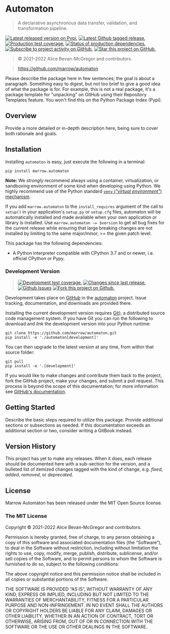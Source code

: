 # Automaton

> A declarative asynchronous data transfer, validation, and transformation pipeline.

[![][latestversion]][latestversion_] [![][ghtag]][ghtag_] [![][mastercover]][mastercover_] [![][masterreq]][masterreq_] [![][ghwatch]][ghsubscription] [![][ghstar]][ghsubscription]

> © 2021-2022 Alice Bevan-McGregor and contributors.

> https://github.com/marrow/automaton

Please describe the package here in few sentences; the goal is about a paragraph. Something easy to digest, but not too brief to give a good idea of what the package is for. For example, this is not a real package, it's a package template for "unpacking" on GitHub using their Repository Templates feature. You won't find this on the Python Package Index (Pypi).


## Overview

Provide a more detailed or in-depth description here, being sure to cover both rationale and goals.


## Installation

Installing `automaton` is easy, just execute the following in a terminal:

	pip install marrow.automaton

**Note:** We *strongly* recommend always using a container, virtualization, or sandboxing environment of some kind when developing using Python. We highly recommend use of the Python standard [`venv` (_"virtual environment"_) mechanism][venv].

If you add `marrow.automaton` to the `install_requires` argument of the call to `setup()` in your application's `setup.py` or `setup.cfg` files, automaton will be automatically installed and made available when your own application or library is installed. Use `marrow.automaton ~= $version` to get all bug fixes for the current release while ensuring that large breaking changes are not installed by limiting to the same major/minor, >= the given patch level.

This package has the following dependencies:

* A Python interpreter compatible with CPython 3.7 and or newer, i.e. official CPython or Pypy.


### Development Version

> [![][developcover]][developcover_] [![][ghsince]][ghsince_] [![][ghissues]][ghissues_] [![][ghfork]][ghfork_]

Development takes place on [GitHub][github] in the [automaton][repo] project. Issue tracking, documentation, and downloads are provided there.

Installing the current development version requires [Git][git]), a distributed source code management system. If you have Git you can run the following to download and *link* the development version into your Python runtime:

	git clone https://github.com/marrow/automaton.git
	pip install -e './automaton[development]'

You can then upgrade to the latest version at any time, from within that source folder:

	git pull
	pip install -e '.[development]'

If you would like to make changes and contribute them back to the project, fork the GitHub project, make your changes, and submit a pull request. This process is beyond the scope of this documentation; for more information see [GitHub's documentation][ghhelp].


## Getting Started

Describe the basic steps required to utilize this package. Provide additional sections or subsections as needed. If this documentation exceeds an additional section or two, consider writing a GitBook instead.


## Version History

This project has yet to make any releases. When it does, each release should be documented here with a sub-section for the version, and a bulleted list of itemized changes tagged with the kind of change, e.g. *fixed*, *added*, *removed*, or *deprecated*.


## License

Marrow Automaton has been released under the MIT Open Source license.

### The MIT License

Copyright © 2021-2022 Alice Bevan-McGregor and contributors.

Permission is hereby granted, free of charge, to any person obtaining a copy of this software and associated documentation files (the “Software”), to deal in the Software without restriction, including without limitation the rights to use, copy, modify, merge, publish, distribute, sublicense, and/or sell copies of the Software, and to permit persons to whom the Software is furnished to do so, subject to the following conditions:

The above copyright notice and this permission notice shall be included in all copies or substantial portions of the Software.

THE SOFTWARE IS PROVIDED “AS IS”, WITHOUT WARRANTY OF ANY KIND, EXPRESS OR IMPLIED, INCLUDING BUT NOT LIMITED TO THE WARRANTIES OF MERCHANTABILITY, FITNESS FOR A PARTICULAR PURPOSE AND NON-INFRINGEMENT. IN NO EVENT SHALL THE AUTHORS OR COPYRIGHT HOLDERS BE LIABLE FOR ANY CLAIM, DAMAGES OR OTHER LIABILITY, WHETHER IN AN ACTION OF CONTRACT, TORT OR OTHERWISE, ARISING FROM, OUT OF OR IN CONNECTION WITH THE SOFTWARE OR THE USE OR OTHER DEALINGS IN THE SOFTWARE.


[venv]: https://docs.python.org/3/tutorial/venv.html

[git]: http://git-scm.com/
[repo]: https://github.com/marrow/automaton/
[github]: https://github.com/
[ghhelp]: https://help.github.com/


[ghwatch]: https://img.shields.io/github/watchers/marrow/automaton.svg?style=social&label=Watch "Subscribe to project activity on GitHub."
[ghstar]: https://img.shields.io/github/stars/marrow/automaton.svg?style=social&label=Star "Star this project on GitHub."
[ghsubscription]: https://github.com/marrow/cinje/subscription
[ghfork]: https://img.shields.io/github/forks/marrow/automaton.svg?style=social&label=Fork "Fork this project on Github."
[ghfork_]: https://github.com/marrow/cinje/fork

[mastercover]: http://img.shields.io/codecov/c/github/marrow/automaton/master.svg?style=flat "Production test coverage."
[mastercover_]: https://codecov.io/github/marrow/cinje?branch=master
[masterreq]: https://img.shields.io/requires/github/marrow/automaton.svg "Status of production dependencies."
[masterreq_]: https://requires.io/github/marrow/cinje/requirements/?branch=master

[developcover]: http://img.shields.io/codecov/c/github/marrow/automaton/develop.svg?style=flat "Development test coverage."
[developcover_]: https://codecov.io/github/marrow/cinje?branch=develop
[developreq]: https://img.shields.io/requires/github/marrow/automaton.svg "Status of development dependencies."
[developreq_]: https://requires.io/github/marrow/cinje/requirements/?branch=develop

[ghissues]: http://img.shields.io/github/issues-raw/marrow/automaton.svg?style=flat "Github Issues"
[ghissues_]: https://github.com/marrow/cinje/issues
[ghsince]: https://img.shields.io/github/commits-since/marrow/automaton/$version.svg "Changes since last release."
[ghsince_]: https://github.com/marrow/cinje/commits/develop
[ghtag]: https://img.shields.io/github/tag/marrow/automaton.svg "Latest Github tagged release."
[ghtag_]: https://github.com/marrow/cinje/tree/$version
[latestversion]: http://img.shields.io/pypi/v/marrow.automaton.svg?style=flat "Latest released version on Pypi."
[latestversion_]: https://pypi.python.org/pypi/marrow.automaton

[cake]: http://img.shields.io/badge/cake-lie-1b87fb.svg?style=flat

